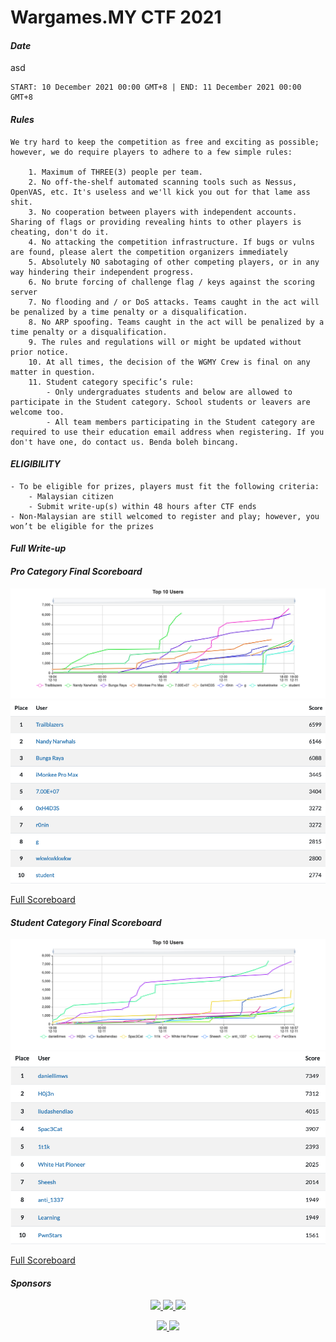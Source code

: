# Wargames.MY CTF 2021
#### *Date*
asd
```text
START: 10 December 2021 00:00 GMT+8 | END: 11 December 2021 00:00 GMT+8
```

#### *Rules*

```text
We try hard to keep the competition as free and exciting as possible; however, we do require players to adhere to a few simple rules:

    1. Maximum of THREE(3) people per team.
    2. No off-the-shelf automated scanning tools such as Nessus, OpenVAS, etc. It's useless and we'll kick you out for that lame ass shit.
    3. No cooperation between players with independent accounts. Sharing of flags or providing revealing hints to other players is cheating, don't do it.
    4. No attacking the competition infrastructure. If bugs or vulns are found, please alert the competition organizers immediately
    5. Absolutely NO sabotaging of other competing players, or in any way hindering their independent progress.
    6. No brute forcing of challenge flag / keys against the scoring server
    7. No flooding and / or DoS attacks. Teams caught in the act will be penalized by a time penalty or a disqualification.
    8. No ARP spoofing. Teams caught in the act will be penalized by a time penalty or a disqualification.
    9. The rules and regulations will or might be updated without prior notice.
    10. At all times, the decision of the WGMY Crew is final on any matter in question.
    11. Student category specific’s rule:
        - Only undergraduates students and below are allowed to participate in the Student category. School students or leavers are welcome too.
        - All team members participating in the Student category are required to use their education email address when registering. If you don't have one, do contact us. Benda boleh bincang.
```

#### *ELIGIBILITY*

```text
- To be eligible for prizes, players must fit the following criteria:
    - Malaysian citizen
    - Submit write-up(s) within 48 hours after CTF ends
- Non-Malaysian are still welcomed to register and play; however, you won’t be eligible for the prizes
```

#### *Full Write-up*


#### *Pro Category Final Scoreboard*

![image](img/pro_graph.png)
![image](img/pro_top10.png)

[Full Scoreboard](img/student_full.png)

#### *Student Category Final Scoreboard*

![image](img/student_graph.png)
![image](img/student_top10.png)

[Full Scoreboard](img/student_full.png)

#### *Sponsors*
<p align="center">
<a href="https://www.facebook.com/askpentest/">
    <image src="logo/askpentest_w.png" height="180">
</a>
<a href="http://talenta.com.my/">
    <image src="logo/talenta_w.png" height="180">
</a>
<a href="https://www.rehack.xyz/">
    <image src="logo/rehack_w.png" height="180">
</a>
</p>
<p align="center">
<a href="#">
    <image src="logo/sudo_w.png" height="180">
</a>
<a href="http://www.netbytesec.com/">
    <image src="logo/nbs_w2.png" height="180">
</a>
</p>
